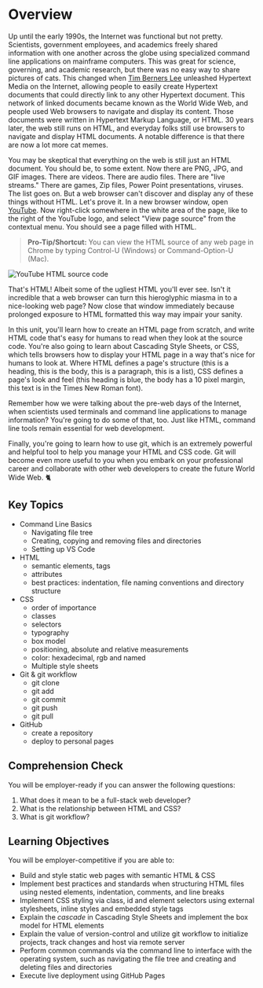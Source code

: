 Overview
===
Up until the early 1990s, the Internet was functional but not pretty. Scientists, government
employees, and academics freely shared information with one another across the globe using
specialized command line applications on mainframe computers. This was great for science, 
governing, and academic research, but there was no easy way to share pictures of cats. This
changed when [Tim Berners Lee](https://www.w3.org/People/Berners-Lee/) unleashed Hypertext 
Media on the Internet, allowing people to easily create Hypertext documents that could directly
link to any other Hypertext document. This network of linked documents became known as the World
Wide Web, and people used Web browsers to navigate and display its content. Those documents 
were written in Hypertext Markup Language, or HTML. 30 years later, the web still runs on HTML,
and everyday folks still use browsers to navigate and display HTML documents. A notable difference
is that there are now a lot more cat memes.
 
You may be skeptical that everything on the web is still just an HTML document. You 
should be, to some extent. Now there are PNG, JPG, and GIF images. There are videos. There
are audio files. There are "live streams." There are games, Zip files, Power Point 
presentations, viruses. The list goes on. But a web browser can't discover and display any
of these things without HTML. Let's prove it. In a new browser window, open
[YouTube](https://www.w3.org/People/Berners-Lee/). Now right-click somewhere in the white 
area of the page, like to the right of the YouTube logo, and select "View page source" from
the contextual menu. You should see a page filled with HTML.

> **Pro-Tip/Shortcut:** You can view the HTML source of any web page in Chrome by typing
Control-U (Windows) or Command-Option-U (Mac).

<img src="assets/youtube_html_source.png" alt="YouTube HTML source code" />

That's HTML! Albeit some of the ugliest HTML you'll ever see. Isn't it incredible that
a web browser can turn this hieroglyphic miasma in to a nice-looking web page? Now close
that window immediately because prolonged exposure to HTML formatted this way may impair
your sanity.

In this unit, you'll learn how to create an HTML page from scratch, and write HTML code
that's easy for humans to read when they look at the source code. You're also going to learn
about Cascading Style Sheets, or CSS, which tells browsers how to display your HTML page in a
way that's nice for humans to look at. Where HTML defines a page's structure (this is a 
heading, this is the body, this is a paragraph, this is a list), CSS defines
a page's look and feel (this heading is blue, the body has a 10 pixel margin, this text 
is in the Times New Roman font).

Remember how we were talking about the pre-web days of the Internet, when scientists used 
terminals and command line applications to manage information? You're going to do some of 
that, too. Just like HTML, command line tools remain essential for web development.

Finally, you're going to learn how to use git, which is an extremely powerful and helpful
tool to help you manage your HTML and CSS code. Git will become even more useful to you
when you embark on your professional career and collaborate with other web developers to 
create the future World Wide Web. 🐈

## Key Topics
* Command Line Basics
  * Navigating file tree
  * Creating, copying and removing files and directories
  * Setting up VS Code
* HTML
  * semantic elements, tags
  * attributes
  * best practices: indentation, file naming conventions and directory structure
* CSS
  * order of importance
  * classes
  * selectors
  * typography
  * box model
  * positioning, absolute and relative measurements
  * color: hexadecimal, rgb and named
  * Multiple style sheets
* Git & git workflow
  * git clone
  * git add
  * git commit
  * git push
  * git pull
* GitHub
  * create a repository
  * deploy to personal pages

## Comprehension Check
You will be employer-ready if you can answer the following questions:
1. What does it mean to be a full-stack web developer?
2. What is the relationship between HTML and CSS?
3. What is git workflow?

## Learning Objectives
You will be employer-competitive if you are able to:
* Build and style static web pages with semantic HTML & CSS
* Implement best practices and standards when structuring HTML files using nested elements, indentation, comments, and line breaks
* Implement CSS styling via class, id and element selectors using external stylesheets, inline styles and embedded style tags
* Explain the _cascade_ in Cascading Style Sheets and implement the box model for HTML elements
* Explain the value of version-control and utilize git workflow to initialize projects, track changes and host via remote server
* Perform common commands via the command line to interface with the operating system, such as navigating the file tree and creating and deleting files and directories
* Execute live deployment using GitHub Pages
